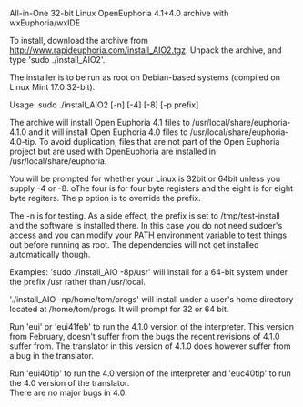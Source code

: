 All-in-One 32-bit Linux OpenEuphoria 4.1+4.0 archive with wxEuphoria/wxIDE

To install, download the archive from http://www.rapideuphoria.com/install_AIO2.tgz.  Unpack the archive,
and type 'sudo ./install_AIO2'.

The installer is to be run as root on Debian-based systems (compiled on Linux Mint 17.0 32-bit).
 
Usage: sudo ./install_AIO2 [-n] [-4] [-8] [-p prefix]

The archive will install Open Euphoria 4.1 files to /usr/local/share/euphoria-4.1.0 and 
it will install Open Euphoria 4.0 files to /usr/local/share/euphoria-4.0-tip.  To avoid
duplication, files that are not part of the Open Euphoria project but are used with 
OpenEuphoria are installed in /usr/local/share/euphoria.

You will be prompted for whether your Linux is 32bit or 64bit unless you supply -4 or -8.  oThe
four is for four byte registers and the eight is for eight byte regiters.  The p option is to 
override the prefix.  

The -n is for testing.  As a side effect, the prefix is set to /tmp/test-install and the software
is installed there.  In this case you do not need sudoer's access and you can modify your PATH environment
variable to test things out before running as root.  The dependencies will not get installed automatically though.

Examples:
'sudo ./install_AIO -8p/usr'
will install for a 64-bit system under the prefix /usr rather than /usr/local.

'./install_AIO -np/home/tom/progs'
will install under a user's home directory located at /home/tom/progs.  It will prompt for 32 or 64 bit.

Run 'eui' or 'eui41feb' to run the 4.1.0 version of the interpreter.  This version from February,
doesn't suffer from the bugs the recent revisions of 4.1.0 suffer from.  The translator in this version of 4.1.0 
does however suffer from a bug in the translator.

Run 'eui40tip' to run the 4.0 version of the interpreter and 'euc40tip' to run the 4.0 version of the translator.  
There are no major bugs in 4.0.	

Access the manual for 4.1 here : file:///usr/local/share/euphoria-4.1.0/docs/html/index.html

